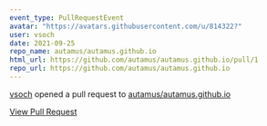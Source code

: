 ```yaml
---
event_type: PullRequestEvent
avatar: "https://avatars.githubusercontent.com/u/814322?"
user: vsoch
date: 2021-09-25
repo_name: autamus/autamus.github.io
html_url: https://github.com/autamus/autamus.github.io/pull/1
repo_url: https://github.com/autamus/autamus.github.io
---
```


<a href='https://github.com/vsoch' target='_blank'>vsoch</a> opened a pull request to <a href='https://github.com/autamus/autamus.github.io' target='_blank'>autamus/autamus.github.io</a>

<a href='https://github.com/autamus/autamus.github.io/pull/1' target='_blank'>View Pull Request</a>